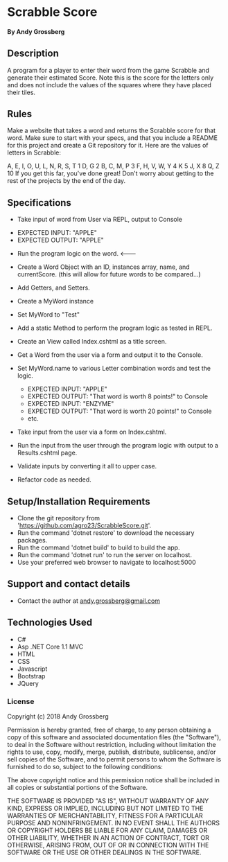 # Scrabble Score

#### By Andy Grossberg

## Description
A program for a player to enter their word from the game Scrabble and generate their estimated Score.
Note this is the score for the letters only and does not include the values of the squares where they have placed their tiles.

## Rules

Make a website that takes a word and returns the Scrabble score for that word. Make sure to start with your specs, and that you include a README for this project and create a Git repository for it. Here are the values of letters in Scrabble:

A, E, I, O, U, L, N, R, S, T       1
D, G                               2
B, C, M, P                         3
F, H, V, W, Y                      4
K                                  5
J, X                               8
Q, Z                               10
If you get this far, you've done great! Don't worry about getting to the rest of the projects by the end of the day.

## Specifications

* Take input of word from User via REPL, output to Console
- EXPECTED INPUT: "APPLE"
- EXPECTED OUTPUT: "APPLE"

* Run the program logic on the word. <---

* Create a Word Object with an ID, instances array, name, and currentScore. (this will allow for future words to be compared...)

* Add Getters, and Setters.

* Create a MyWord instance

* Set MyWord to "Test"

* Add a static Method to perform the program logic as tested in REPL.

* Create an View called Index.cshtml as a title screen.

* Get a Word from the user via a form and output it to the Console.

* Set MyWord.name to various Letter combination words and test the logic.
  - EXPECTED INPUT: "APPLE"
  - EXPECTED OUTPUT: "That word is worth 8 points!" to Console
  - EXPECTED INPUT: "ENZYME"
  - EXPECTED OUTPUT: "That word is worth 20 points!" to Console
  - etc.

* Take input from the user via a form on Index.cshtml.

* Run the input from the user through the program logic with output to a Results.cshtml page.

* Validate inputs by converting it all to upper case.

* Refactor code as needed.

## Setup/Installation Requirements

* Clone the git repository from 'https://github.com/agro23/ScrabbleScore.git'.
* Run the command 'dotnet restore' to download the necessary packages.
* Run the command 'dotnet build' to build to build the app.
* Run the command 'dotnet run' to run the server on localhost.
* Use your preferred web browser to navigate to localhost:5000

## Support and contact details

* Contact the author at andy.grossberg@gmail.com

## Technologies Used

* C#
* Asp .NET Core 1.1 MVC
* HTML
* CSS
* Javascript
* Bootstrap
* JQuery

### License

Copyright (c) 2018 Andy Grossberg

Permission is hereby granted, free of charge, to any person obtaining a copy of this software and associated documentation files (the "Software"), to deal in the Software without restriction, including without limitation the rights to use, copy, modify, merge, publish, distribute, sublicense, and/or sell copies of the Software, and to permit persons to whom the Software is furnished to do so, subject to the following conditions:

The above copyright notice and this permission notice shall be included in all copies or substantial portions of the Software.

THE SOFTWARE IS PROVIDED "AS IS", WITHOUT WARRANTY OF ANY KIND, EXPRESS OR IMPLIED, INCLUDING BUT NOT LIMITED TO THE WARRANTIES OF MERCHANTABILITY, FITNESS FOR A PARTICULAR PURPOSE AND NONINFRINGEMENT. IN NO EVENT SHALL THE AUTHORS OR COPYRIGHT HOLDERS BE LIABLE FOR ANY CLAIM, DAMAGES OR OTHER LIABILITY, WHETHER IN AN ACTION OF CONTRACT, TORT OR OTHERWISE, ARISING FROM, OUT OF OR IN CONNECTION WITH THE SOFTWARE OR THE USE OR OTHER DEALINGS IN THE SOFTWARE.
